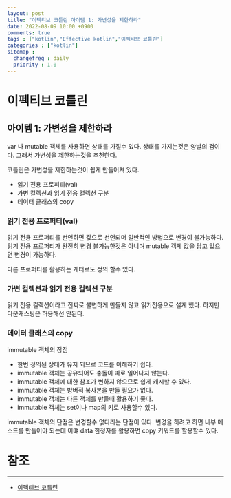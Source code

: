 ```yaml
---
layout: post
title: "이펙티브 코틀린 아이템 1: 가변성을 제한하라"
date: 2022-08-09 10:00 +0900
comments: true
tags : ["kotlin","Effective kotlin","이펙티브 코틀린"]
categories : ["kotlin"]
sitemap :
  changefreq : daily
  priority : 1.0
---
```


# 이펙티브 코틀린
## 아이템 1: 가변성을 제한하라

var 나 mutable 객체를 사용하면 상태를 가질수 있다. 상태를 가지는것은 양날의 검이다. 그래서 가변성을 제한하는것을 추천한다.

코틀린은 가변성을 제한하는것이 쉽게 만들어져 있다.

* 읽기 전용 프로퍼티(val)
* 가변 컬렉션과 읽기 전용 컬렉션 구분
* 데이터 클래스의 copy

### 읽기 전용 프로퍼티(val)

읽기 전용 프로퍼티를 선언하면 값으로 선언되며 일반적인 방법으로 변경이 불가능하다.
읽기 전용 프로퍼티가 완전히 변경 불가능한것은 아니며 mutable 객체 값을 담고 있으면 변경이 가능하다.

다른 프로퍼티를 활용하는 게터로도 정의 할수 있다.

### 가변 컬렉션과 읽기 전용 컬렉션 구분

읽기 전용 컬렉션이라고 진짜로 불변하게 만들지 않고 읽기전용으로 설계 했다.
하지만 다운캐스팅은 허용해선 안된다.

### 데이터 클래스의 copy

immutable 객체의 장점

* 한번 정의된 상태가 유지 되므로 코드를 이해하기 쉽다.
* immutable 객체는 공유되어도 충돌이 따로 일어나지 않는다.
* immutable 객체에 대한 참조가 변하지 않으므로 쉽게 캐시할 수 있다.
* immutable 객체는 방버적 복사본을 만들 필요가 없다.
* immutable 객체는 다른 객체를 만들때 활용하기 좋다.
* immutable 객체는 set이나 map의 키로 사용할수 있다.

immutable 객체의 단점은 변경할수 없다라는 단점이 있다. 
변경을 하려고 하면 내부 메소드를 만들어야 되는데 이떄 data 한정자를 활용하면 copy 키워드를 할용할수 있다.


# 참조

-----
* [이펙티브 코틀린](http://www.yes24.com/Product/Goods/106225986)

